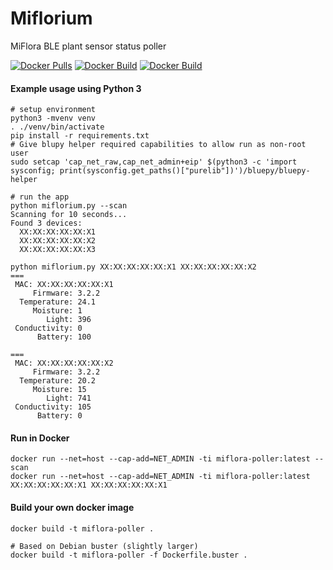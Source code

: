 # Miflorium
MiFlora BLE plant sensor status poller

[![Docker Pulls](https://img.shields.io/docker/pulls/mcgunn/miflora-poller.svg?style=plastic)](https://hub.docker.com/r/mcgunn/miflora-poller/)
[![Docker Build](https://img.shields.io/docker/cloud/build/mcgunn/miflora-poller.svg?style=plastic)](https://hub.docker.com/r/mcgunn/miflora-poller/)
[![Docker Build](https://img.shields.io/docker/cloud/automated/mcgunn/miflora-poller.svg?style=plastic)](https://hub.docker.com/r/mcgunn/miflora-poller/)


#### Example usage using Python 3
```$bash
# setup environment
python3 -mvenv venv
. ./venv/bin/activate
pip install -r requirements.txt
# Give blupy helper required capabilities to allow run as non-root user
sudo setcap 'cap_net_raw,cap_net_admin+eip' $(python3 -c 'import sysconfig; print(sysconfig.get_paths()["purelib"])')/bluepy/bluepy-helper

# run the app
python miflorium.py --scan
Scanning for 10 seconds...
Found 3 devices:
  XX:XX:XX:XX:XX:X1
  XX:XX:XX:XX:XX:X2
  XX:XX:XX:XX:XX:X3

python miflorium.py XX:XX:XX:XX:XX:X1 XX:XX:XX:XX:XX:X2
===
 MAC: XX:XX:XX:XX:XX:X1
     Firmware: 3.2.2
  Temperature: 24.1
     Moisture: 1
        Light: 396
 Conductivity: 0
      Battery: 100

===
 MAC: XX:XX:XX:XX:XX:X2
     Firmware: 3.2.2
  Temperature: 20.2
     Moisture: 15
        Light: 741
 Conductivity: 105
      Battery: 0
```

#### Run in Docker
```$bash
docker run --net=host --cap-add=NET_ADMIN -ti miflora-poller:latest --scan
docker run --net=host --cap-add=NET_ADMIN -ti miflora-poller:latest XX:XX:XX:XX:XX:X1 XX:XX:XX:XX:XX:X1
```

#### Build your own docker image
```$bash
docker build -t miflora-poller .

# Based on Debian buster (slightly larger)
docker build -t miflora-poller -f Dockerfile.buster .
```
